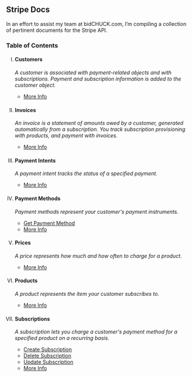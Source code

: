 ## Stripe Docs
In an effort to assist my team at bidCHUCK.com, I’m compiling a collection of pertinent documents for the Stripe API. 

### Table of Contents
<ol type="I">
    <li>
        <h4>Customers</h4>
        <p>
            <em>A customer is associated with payment-related objects and with subscriptions. Payment and subscription information is added to the customer object.</em>
        </p>
        <ul>
            <li><a href="https://stripe.com/docs/api/customers">More Info</a></li>
        </ul>
    </li>
    <li>
        <h4>Invoices</h4>
        <p>
            <em>An invoice is a statement of amounts owed by a customer, generated automatically from a subscription. You track subscription provisioning with products, and payment with invoices.</em>
        </p>
        <ul>
            <li><a href="https://stripe.com/docs/api/invoices">More Info</a></li>
        </ul>
    </li>
    <li>
        <h4>Payment Intents</h4>
        <p>
            <em>A payment intent tracks the status of a specified payment.</em>
        </p>
        <ul>
            <li><a href="https://stripe.com/docs/api/payment_intents">More Info</a></li>
        </ul>
    </li>
    <li>
        <h4>Payment Methods</h4>
        <p>
            <em>Payment methods represent your customer's payment instruments.</em>
        </p>
        <ul>
            <li><a href="https://github.com/davidkavanaugh/stripe-docs/blob/master/Payment_Methods/Read.md">Get Payment Method</a></li>
        </ul>
        <ul>
            <li><a href="https://stripe.com/docs/api/payment_methods">More Info</a></li>
        </ul>
    </li>
    <li>
        <h4>Prices</h4>
        <p>
            <em>A price represents how much and how often to charge for a product.</em>
        </p>
        <ul>
            <li><a href="https://stripe.com/docs/api/prices">More Info</a></li>
        </ul>
    </li>
    <li>
        <h4>Products</h4>
        <p>
            <em>A product represents the item your customer subscribes to.</em>
        </p>
        <ul>
            <li><a href="https://stripe.com/docs/api/products">More Info</a></li>
        </ul>
    </li>
    <li>
        <h4>Subscriptions</h4>
        <p>
            <em>A subscription lets you charge a customer's payment method for a specified product on a recurring basis.</em>
        </p>
        <ul>
            <li><a href="https://github.com/davidkavanaugh/stripe-docs/blob/master/Subscriptions/Create.md">Create Subscription</a></li>
        </ul>
        <ul>
            <li><a href="https://github.com/davidkavanaugh/stripe-docs/blob/master/Subscriptions/Delete.md">Delete Subscription</a></li>
        </ul>
        <ul>
            <li><a href="https://github.com/davidkavanaugh/stripe-docs/blob/master/Subscriptions/Update.md">Update Subscription</a></li>
        </ul>
        <ul>
            <li><a href="https://stripe.com/docs/api/subscriptions">More Info</a></li>
        </ul>
    </li>
</ol>